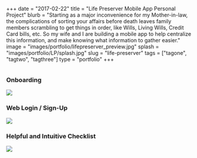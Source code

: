 +++ 
date = "2017-02-22"
title = "Life Preserver Mobile App Personal Project"
blurb = "Starting as a major inconvenience for my Mother-in-law, the complications of sorting your affairs before death leaves family members scrambling to get things in order, like Wills, Living Wills, Credit Card bills, etc. So my wife and I are building a mobile app to help centralize this information, and make knowing what information to gather easier."
image = "images/portfolio/lifepreserver_preview.jpg"
splash = "images/portfolio/LP/splash.jpg"
slug = "life-preserver" 
tags = ["tagone", "tagtwo", "tagthree"]
type = "portfolio"
+++

<div class="row">
    <div class="eight columns offset-by-two">
        <h3>Onboarding</h3>
    </div>
</div>
<img src="images/portfolio/LP/onboarding.jpg" class="portfolio-image" />

<div class="row">
    <div class="eight columns offset-by-two">
        <h3>Web Login / Sign-Up</h3>
    </div>
</div>
<img src="images/portfolio/LP/WebLogin.png" class="portfolio-image" />

<div class="row">
    <div class="eight columns offset-by-two">
        <h3>Helpful and Intuitive Checklist</h3>
    </div>
</div>
<img src="images/portfolio/LP/List.png" class="portfolio-image" />
